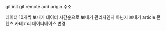 git init
git remote add origin 주소


데이터 10개씩 보내기
데이터 시간순으로 보내기
관리자인지 아닌지 보내기
article 콘텐츠 카테고리 데이터베이스 변경